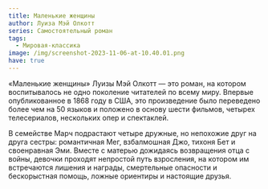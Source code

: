 ```yaml
---
title: Маленькие женщины
author: Луиза Мэй Олкотт
series: Самостоятельный роман
tags:
  - Мировая-классика
image: /img/screenshot-2023-11-06-at-10.40.01.png
have: true
---
```

«Маленькие женщины» Луизы Мэй Олкотт — это роман, на котором воспитывалось не одно поколение читателей по всему миру. Впервые опубликованное в 1868 году в США, это произведение было переведено более чем на 50 языков и положено в основу шести фильмов, четырех телесериалов, нескольких опер и спектаклей.



В семействе Марч подрастают четыре дружные, но непохожие друг на друга сестры: романтичная Мег, взбалмошная Джо, тихоня Бет и своенравная Эми. Вместе с матерью дожидаясь возвращения отца с войны, девочки проходят непростой путь взросления, на котором им встречаются лишения и награды, смертельные опасности и бескорыстная помощь, ложные ориентиры и настоящие друзья.